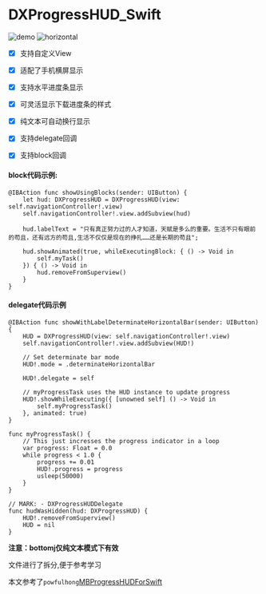 # DXProgressHUD_Swift

![demo](https://github.com/dongxiexidu/DXProgressHUD_Swift/blob/master/demo.gif)
![horizontal](https://github.com/dongxiexidu/DXProgressHUD_Swift/blob/master/horizontal.gif)


- [x] 支持自定义View
- [x] 适配了手机横屏显示
- [x] 支持水平进度条显示
- [x] 可灵活显示下载进度条的样式
- [x] 纯文本可自动换行显示
- [x] 支持delegate回调
- [x] 支持block回调


#### block代码示例:
```
@IBAction func showUsingBlocks(sender: UIButton) {
    let hud: DXProgressHUD = DXProgressHUD(view: self.navigationController!.view)
    self.navigationController!.view.addSubview(hud)
    
    hud.labelText = "只有真正努力过的人才知道，天赋是多么的重要。生活不只有眼前的苟且，还有远方的苟且,生活不仅仅是现在的挣扎……还是长期的苟且";
    
    hud.showAnimated(true, whileExecutingBlock: { () -> Void in
        self.myTask()
    }) { () -> Void in
        hud.removeFromSuperview()
    }
}
```

#### delegate代码示例
```
@IBAction func showWithLabelDeterminateHorizontalBar(sender: UIButton) {
    HUD = DXProgressHUD(view: self.navigationController!.view)
    self.navigationController!.view.addSubview(HUD!)
    
    // Set determinate bar mode
    HUD!.mode = .determinateHorizontalBar
    
    HUD!.delegate = self
    
    // myProgressTask uses the HUD instance to update progress
    HUD!.showWhileExecuting({ [unowned self] () -> Void in
        self.myProgressTask()
    }, animated: true)
}

func myProgressTask() {
    // This just incresses the progress indicator in a loop
    var progress: Float = 0.0
    while progress < 1.0 {
        progress += 0.01
        HUD!.progress = progress
        usleep(50000)
    }
}

// MARK: - DXProgressHUDDelegate
func hudWasHidden(hud: DXProgressHUD) {
    HUD!.removeFromSuperview()
    HUD = nil
}
```


**注意：bottomj仅纯文本模式下有效**

文件进行了拆分,便于参考学习

本文参考了`powfulhong`[MBProgressHUDForSwift](https://github.com/powfulhong/MBProgressHUDForSwift)
